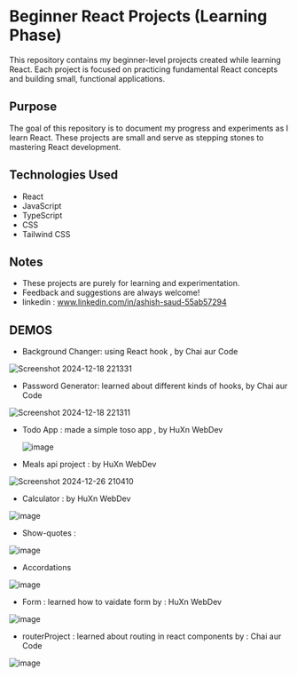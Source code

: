 # Beginner React Projects (Learning Phase)

This repository contains my beginner-level projects created while learning React. Each project is focused on practicing fundamental React concepts and building small, functional applications.

## Purpose

The goal of this repository is to document my progress and experiments as I learn React. These projects are small and serve as stepping stones to mastering React development.

## Technologies Used

- React
- JavaScript
- TypeScript
- CSS
- Tailwind CSS

## Notes

- These projects are purely for learning and experimentation.
- Feedback and suggestions are always welcome!
- linkedin : www.linkedin.com/in/ashish-saud-55ab57294

## DEMOS
- Background Changer: using React hook , by Chai aur Code

![Screenshot 2024-12-18 221331](https://github.com/user-attachments/assets/d7bbec0a-6239-48a3-a72f-936a89b586f8)
  
- Password Generator: learned about different kinds of hooks, by Chai aur Code

![Screenshot 2024-12-18 221311](https://github.com/user-attachments/assets/a0230b3c-633f-49e2-9855-4a6924732a60)

- Todo App : made a simple toso app , by HuXn WebDev

  ![image](https://github.com/user-attachments/assets/54d694f7-3ee8-4ef9-9cbb-c1fa641cba85)

- Meals api project : by HuXn WebDev

![Screenshot 2024-12-26 210410](https://github.com/user-attachments/assets/63c82c90-e344-479e-b00e-ef33971b1770)

- Calculator : by HuXn WebDev

![image](https://github.com/user-attachments/assets/a59c584a-316f-42ee-b280-89b2253ab5e9)

- Show-quotes : 

![image](https://github.com/user-attachments/assets/d10acf51-4201-42ca-97fe-0405f01b2f74)

- Accordations

![image](https://github.com/user-attachments/assets/b9215d17-f6bf-4412-8a81-1a5e83e96885)


- Form : learned how to vaidate form by : HuXn WebDev

![image](https://github.com/user-attachments/assets/0c73bb06-5d70-4497-a049-9f53880ac63d)

- routerProject : learned about routing in react components by : Chai aur Code

![image](https://github.com/user-attachments/assets/0ed38fc8-a022-4209-87e9-332af9023044)